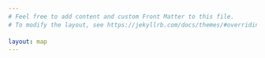 ```yaml
---
# Feel free to add content and custom Front Matter to this file.
# To modify the layout, see https://jekyllrb.com/docs/themes/#overriding-theme-defaults

layout: map
---
```


<link rel="stylesheet" href="/assets/leaflet.css" />
<link rel="stylesheet" href="/assets/leaflet.awesome-markers.css" />
<link rel="stylesheet" href="/assets/css/L.Control.Locate.min.css" />
<link rel="stylesheet" href="/assets/css/all.css" />
<link rel="stylesheet" href="/assets/css/leaflet-sidebar.min.css" />


<div id="mapid" class="sidebar-map"></div>
<div style="display:none">
{% for e in site.data.examples %}   
    {% capture id %}entry-{%increment popupCounter %}{% endcapture %}
    {% include popup.html item=e id=id %}
{% endfor %}
</div>
<div id="sidebar" class="sidebar collapsed">
    <!-- Nav tabs -->
    <div class="sidebar-tabs">
        <img src="/assets/images/favicon.png" />
        <ul role="tablist" style="padding-top: 5px">
            <li><a href="#filter" role="tab"><i class="fa fa-filter"></i></a></li>
        </ul>
        <ul role="tablist">
            <li><a href="#contribute" role="tab"><i class="fa fa-plus-circle"></i></a></li>
            <li><a href="#info" role="tab"><i class="fa fa-info-circle"></i></a></li>
        </ul>
    </div>
    <!-- Tab panes -->
    <div class="sidebar-content">
        <div class="sidebar-pane" id="filter">
            <h1 class="sidebar-header">
                Karte filtern
                <span class="sidebar-close"><i class="fa fa-times-circle"></i></span>
            </h1>
            <form>
                <p style="padding-top: 1em">zeige nur</p>
                <fieldset>
                    <legend>Themenbereiche</legend>
                    <ul>
                    <li>
                        <label>
                            <input checked name="topic" value="diversity" type="checkbox">
                            Anti-Rassismus
                            <i class="fa fa-fist-raised" style="color:darkred"></i>
                        </label>
                    </li>
                    <li>
                        <label>
                            <input checked name="topic" value="feminism" type="checkbox">
                            Feminismus
                            <i class="fa fa-venus" style="color:purple"></i>
                        </label>
                    </li>
                    <li>
                        <label>
                            <input checked name="topic" value="humanright" type="checkbox">
                            Menschenrechte
                            <i class="fa fa-star-of-life" style="color:lightblue"></i>
                        </label>
                    </li>
                    <li>
                        <label>
                            <input checked name="topic" value="climate" type="checkbox">
                            Klima
                            <i class="fa fa-globe" style="color:lightgreen"></i>
                        </label>
                    </li>
                    </ul>
                </fieldset>
                <p></p>
                <fieldset>
                    <legend>Organisationsform</legend>
                    <ul>
                        <li>
                            <label>
                                <input checked name="org" value="ngo" type="checkbox">
                                NGO / Verein
                            </label>
                        </li>
                        <li>
                            <label>
                                <input checked name="org" value="ini" type="checkbox">
                                (freie) Initiative
                            </label>
                        </li>
                        <li>
                            <label>
                                <input type="checkbox" name="org" value="party">
                                Partei-/naher Ortsverband
                            </label>
                        </li>
                    </ul>
                </fieldset>
            </form>
        </div>
        <div class="sidebar-pane" id="info">
            <h1 class="sidebar-header">Über<span class="sidebar-close"><i class="fa fa-times-circle"></i></span></h1>
        </div>
        <div class="sidebar-pane" id="contribute">
            <h1 class="sidebar-header">Contribute<span class="sidebar-close"><i class="fa fa-times-circle"></i></span></h1>
        </div>
    </div>
</div>


<style>
#mapid {
    height: 100vh;
    width: 100vw;
}
</style>

<script src="/assets/js/leaflet.js" charset="utf-8"></script>
<script src="/assets/js/L.Control.Locate.min.js" charset="utf-8"></script>
<script src="/assets/js/leaflet.awesome-markers.min.js" charset="utf-8"></script>
<script src="/assets/js/leaflet-sidebar.min.js" charset="utf-8"></script>

<script>


    L.AwesomeMarkers.Icon.prototype.options.prefix = 'fa';

    let I = {
        diversity: L.AwesomeMarkers.icon({
            icon: 'fist-raised',
            markerColor: 'red',
            iconColor: 'white'
        }),
        humanRights: L.AwesomeMarkers.icon({
            icon: 'star-of-life',
            markerColor: 'blue',
            iconColor: 'white'
        }),
        feminism: L.AwesomeMarkers.icon({
            icon: 'venus',
            markerColor: 'purple',
            iconColor: 'white'
        }),
        climate: L.AwesomeMarkers.icon({
            icon: 'globe',
            markerColor: 'green',
            iconColor: 'white'
        })
    };
    

	var mymap = L.map('mapid', {
        zoomControl: false
    }).setView([51.930083, 4.507742], 13);

	L.tileLayer('https://api.tiles.mapbox.com/v4/{id}/{z}/{x}/{y}.png?access_token=pk.eyJ1IjoibWFwYm94IiwiYSI6ImNpejY4NXVycTA2emYycXBndHRqcmZ3N3gifQ.rJcFIG214AriISLbB6B5aw', {
		maxZoom: 18,
		attribution: 'Content &copy 2019 and Imprint by <a href="https://radikal.jetzt/impressum/">radikal.jetzt</a>, Map data &copy; <a href="https://www.openstreetmap.org/">OpenStreetMap</a> contributors, ' +
			'<a href="https://creativecommons.org/licenses/by-sa/2.0/">CC-BY-SA</a>, ' +
			'Imagery © <a href="https://www.mapbox.com/">Mapbox</a>',
		id: 'mapbox.streets'
	}).addTo(mymap);


    L.control.zoom({
        position: 'topright'
    }).addTo( mymap );

    var lc = L.control.locate({
        position: 'topright',
        onLocationError: () => {},
        strings: {
            title: "Show me where I am, yo!"
        }
    }).addTo( mymap );

    var sidebar = L.control.sidebar('sidebar').addTo( mymap );
    sidebar.open("filter");

    // lc.start();

    let markers = [
        {% for e in site.data.examples %}   
            {% capture id %}entry-{%increment markerCounter %}{% endcapture %}
            {% include marker.js item=e popup_id=id %},
        {% endfor %}
        false // pending entry so we can just make a comma in the loop
    ];

    function updateMarkers() {
        let topics = [];
        let orgs = [];
        
        document.querySelectorAll("input[name=topic]").forEach(i => {
            if (i.checked) { topics.push(i.attributes.value.nodeValue) }
        });

        document.querySelectorAll("input[name=org]").forEach(i => {
            if (i.checked) { orgs.push(i.attributes.value.nodeValue) }
        });

        markers.forEach(m => {
            if (!m) return; // skip the 'false' at the end.
            var keep = false;
            if (orgs.indexOf(m.options.org) >= 0) {
                m.options.topics.forEach(t => {
                    if (topics.indexOf(t) >= 0) {
                        keep = true;
                    }
                });
            }

            if (keep) {
                m.addTo( mymap );
            } else {
                m.remove();
            }

        });
    }

    document.querySelectorAll("input[type=checkbox]")
        .forEach(e => e.addEventListener("change", updateMarkers));

    updateMarkers();

</script>
